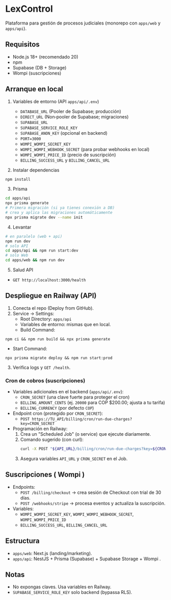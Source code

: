 # LexControl

Plataforma para gestión de procesos judiciales (monorepo con `apps/web` y `apps/api`).

## Requisitos
- Node.js 18+ (recomendado 20)
- npm
- Supabase (DB + Storage)
- Wompi (suscripciones)

## Arranque en local
1) Variables de entorno (API `apps/api/.env`)
   - `DATABASE_URL` (Pooler de Supabase; producción)
   - `DIRECT_URL` (Non‑pooler de Supabase; migraciones)
   - `SUPABASE_URL`
   - `SUPABASE_SERVICE_ROLE_KEY`
   - `SUPABASE_ANON_KEY` (opcional en backend)
   - `PORT=3000`
   - `WOMPI_WOMPI_SECRET_KEY`
   - `WOMPI_WOMPI_WEBHOOK_SECRET` (para probar webhooks en local)
   - `WOMPI_WOMPI_PRICE_ID` (precio de suscripción)
   - `BILLING_SUCCESS_URL` y `BILLING_CANCEL_URL`

2) Instalar dependencias
```bash
npm install
```

3) Prisma
```bash
cd apps/api
npx prisma generate
# Primera migración (si ya tienes conexión a DB)
# crea y aplica las migraciones automáticamente
npx prisma migrate dev --name init
```

4) Levantar
```bash
# en paralelo (web + api)
npm run dev
# solo API
cd apps/api && npm run start:dev
# solo Web
cd apps/web && npm run dev
```

5) Salud API
- `GET http://localhost:3000/health`

## Despliegue en Railway (API)
1) Conecta el repo (Deploy from GitHub).
2) Service → Settings:
   - Root Directory: `apps/api`
   - Variables de entorno: mismas que en local.
   - Build Command:
```
npm ci && npm run build && npx prisma generate
```
   - Start Command:
```
npx prisma migrate deploy && npm run start:prod
```
3) Verifica logs y `GET /health`.

### Cron de cobros (suscripciones)
- Variables adicionales en el backend (`apps/api/.env`):
  - `CRON_SECRET` (una clave fuerte para proteger el cron)
  - `BILLING_AMOUNT_CENTS` (ej. `20000` para COP $200.00; ajusta a tu tarifa)
  - `BILLING_CURRENCY` (por defecto `COP`)
- Endpoint cron (protegido por `CRON_SECRET`):
  - `POST https://TU_API/billing/cron/run-due-charges?key=CRON_SECRET`
- Programación en Railway:
  1. Crea un "Scheduled Job" (o service) que ejecute diariamente.
  2. Comando sugerido (con curl):
     ```bash
     curl -X POST "${API_URL}/billing/cron/run-due-charges?key=${CRON_SECRET}"
     ```
  3. Asegura variables `API_URL` y `CRON_SECRET` en el Job.

## Suscripciones ( Wompi )
- Endpoints:
  - `POST /billing/checkout` → crea sesión de Checkout con trial de 30 días.
  - `POST /webhooks/stripe` → procesa eventos y actualiza la suscripción.
- Variables:
  - `WOMPI_WOMPI_SECRET_KEY`, `WOMPI_WOMPI_WEBHOOK_SECRET`, `WOMPI_WOMPI_PRICE_ID`
  - `BILLING_SUCCESS_URL`, `BILLING_CANCEL_URL`

## Estructura
- `apps/web`: Next.js (landing/marketing).
- `apps/api`: NestJS + Prisma (Supabase) + Supabase Storage +  Wompi .

## Notas
- No expongas claves. Usa variables en Railway.
- `SUPABASE_SERVICE_ROLE_KEY` solo backend (bypassa RLS).
